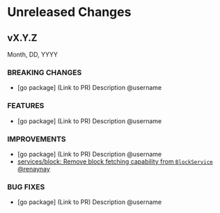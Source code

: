 # Unreleased Changes

## vX.Y.Z

Month, DD, YYYY

### BREAKING CHANGES

- [go package] (Link to PR) Description @username

### FEATURES

- [go package] (Link to PR) Description @username

### IMPROVEMENTS

- [go package] (Link to PR) Description @username
- [services/block: Remove block fetching capability from `BlockService`](https://github.com/celestiaorg/celestia-node/pull/277) [@renaynay](https://github.com/renaynay) 

### BUG FIXES

- [go package] (Link to PR) Description @username

